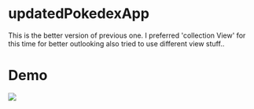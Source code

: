 # updatedPokedexApp

This is the better version of previous one. I preferred 'collection View' for this time for better outlooking also tried to use different view stuff..





<h1>Demo</h1>

<img src="https://user-images.githubusercontent.com/79763515/173844033-e25e4a6f-8c2b-4216-8900-19b8b009d357.gif">

